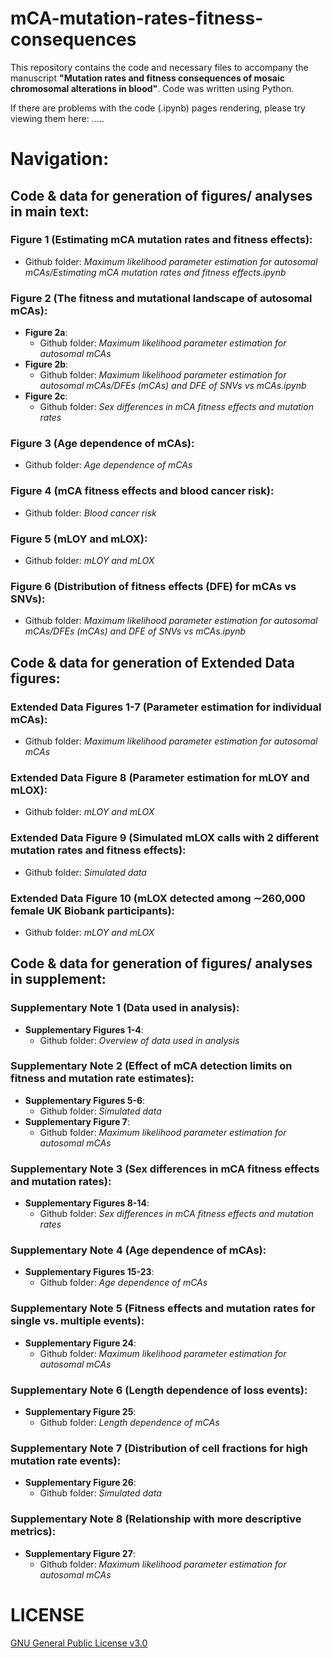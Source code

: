 # mCA-mutation-rates-fitness-consequences
This repository contains the code and necessary files to accompany the manuscript **"Mutation rates and fitness consequences of mosaic chromosomal alterations in blood"**. Code was written using Python. 

If there are problems with the code (.ipynb) pages rendering, please try viewing them here: .....

# Navigation:
## Code & data for generation of figures/ analyses in main text:
### Figure 1 (Estimating mCA mutation rates and fitness effects):
- Github folder: _Maximum likelihood parameter estimation for autosomal mCAs/Estimating mCA mutation rates and fitness effects.ipynb_

### Figure 2 (The fitness and mutational landscape of autosomal mCAs):
- **Figure 2a**:
    - Github folder: _Maximum likelihood parameter estimation for autosomal mCAs_
- **Figure 2b**:
    - Github folder: _Maximum likelihood parameter estimation for autosomal mCAs/DFEs (mCAs) and DFE of SNVs vs mCAs.ipynb_
- **Figure 2c**:
    - Github folder: _Sex differences in mCA fitness effects and mutation rates_
    
### Figure 3 (Age dependence of mCAs):
- Github folder: _Age dependence of mCAs_
    
### Figure 4 (mCA fitness effects and blood cancer risk):
- Github folder: _Blood cancer risk_
  
### Figure 5 (mLOY and mLOX):
- Github folder: _mLOY and mLOX_
  
### Figure 6 (Distribution of fitness effects (DFE) for mCAs vs SNVs):
- Github folder: _Maximum likelihood parameter estimation for autosomal mCAs/DFEs (mCAs) and DFE of SNVs vs mCAs.ipynb_

 
## Code & data for generation of Extended Data figures:
### Extended Data Figures 1-7 (Parameter estimation for individual mCAs):
- Github folder: _Maximum likelihood parameter estimation for autosomal mCAs_
 
### Extended Data Figure 8 (Parameter estimation for mLOY and mLOX):
- Github folder: _mLOY and mLOX_

### Extended Data Figure 9 (Simulated mLOX calls with 2 different mutation rates and fitness effects):
- Github folder: _Simulated data_
 
### Extended Data Figure 10 (mLOX detected among ∼260,000 female UK Biobank participants):
- Github folder: _mLOY and mLOX_


## Code & data for generation of figures/ analyses in supplement:
### Supplementary Note 1 (Data used in analysis):
- **Supplementary Figures 1-4**:
    - Github folder: _Overview of data used in analysis_
    
### Supplementary Note 2 (Effect of mCA detection limits on fitness and mutation rate estimates):
- **Supplementary Figures 5-6**:
    - Github folder: _Simulated data_
- **Supplementary Figure 7**:
    - Github folder: _Maximum likelihood parameter estimation for autosomal mCAs_
      
### Supplementary Note 3 (Sex differences in mCA fitness effects and mutation rates):
- **Supplementary Figures 8-14**:
    - Github folder: _Sex differences in mCA fitness effects and mutation rates_
      
### Supplementary Note 4 (Age dependence of mCAs):
- **Supplementary Figures 15-23**:
    - Github folder: _Age dependence of mCAs_
      
### Supplementary Note 5 (Fitness effects and mutation rates for single vs. multiple events):
- **Supplementary Figure 24**:
    - Github folder: _Maximum likelihood parameter estimation for autosomal mCAs_
    
### Supplementary Note 6 (Length dependence of loss events):
- **Supplementary Figure 25**:
    - Github folder: _Length dependence of mCAs_
  
### Supplementary Note 7 (Distribution of cell fractions for high mutation rate events):
- **Supplementary Figure 26**:
    - Github folder: _Simulated data_

### Supplementary Note 8 (Relationship with more descriptive metrics):
- **Supplementary Figure 27**:
    - Github folder: _Maximum likelihood parameter estimation for autosomal mCAs_

# LICENSE
[GNU General Public License v3.0]([https://www.google.com](https://choosealicense.com/licenses/gpl-3.0/))

